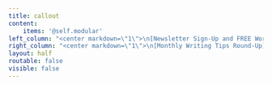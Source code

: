 ```yaml
---
title: callout
content:
    items: '@self.modular'
left_column: "<center markdown=\"1\">\n[Newsletter Sign-Up and FREE Workbook](http://eepurl.com/dk655n){.button .secondary-btn}\n\n[Learn More About our Editing Services](/services){.button .secondary-btn}\n\n[Reach out to us directly!](/contact){.button .secondary-btn}\n</center>\n\n\n"
right_column: "<center markdown=\"1\">\n[Monthly Writing Tips Round-Up](https://booklighteditorial.com/blog){.button .secondary-btn}\n\n[Light Up Voices: Marginalized Author Giveaway](https://booklighteditorial.com/blog/light-up-voices){.button .secondary-btn}\n\n[RevPit Annual Contest](https://reviseresub.com/){.button .secondary-btn}\n</center>\n"
layout: half
routable: false
visible: false
---
```



